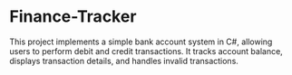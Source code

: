 # Finance-Tracker
This project implements a simple bank account system in C#, allowing users to perform debit and credit transactions. It tracks account balance, displays transaction details, and handles invalid transactions.
